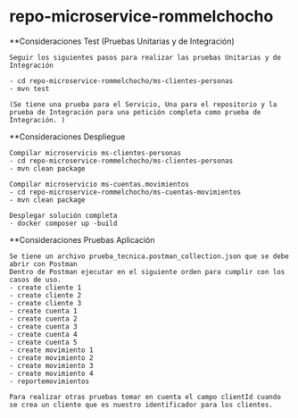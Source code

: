 # repo-microservice-rommelchocho

**Consideraciones Test (Pruebas Unitarias y de Integración)

    Seguir los siguientes pasos para realizar las pruebas Unitarias y de Integración

    - cd repo-microservice-rommelchocho/ms-clientes-personas
    - mvn test

    (Se tiene una prueba para el Servicio, Una para el repositorio y la prueba de Integración para una petición completa como prueba de Integración. )

**Consideraciones Despliegue

    Compilar microservicio ms-clientes-personas
    - cd repo-microservice-rommelchocho/ms-clientes-personas
    - mvn clean package

    Compilar microservicio ms-cuentas.movimientos
    - cd repo-microservice-rommelchocho/ms-cuentas-movimientos
    - mvn clean package

    Desplegar solución completa
    - docker composer up -build

**Consideraciones Pruebas Aplicación

    Se tiene un archivo prueba_tecnica.postman_collection.json que se debe abrir con Postman
    Dentro de Postman ejecutar en el siguiente orden para cumplir con los casos de uso.
    - create cliente 1
    - create cliente 2
    - create cliente 3
    - create cuenta 1
    - create cuenta 2
    - create cuenta 3
    - create cuenta 4
    - create cuenta 5
    - create movimiento 1
    - create movimiento 2
    - create movimiento 3
    - create movimiento 4
    - reportemovimientos

    Para realizar otras pruebas tomar en cuenta el campo clientId cuando se crea un cliente que es nuestro identificador para los clientes.

